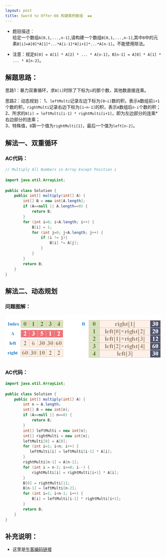 ```yaml
---
layout: post
title: Sword to Offer-66 构建乘积数组  ❀❀
---
```


* 题目描述：  
给定一个数组`A[0,1,...,n-1]`,请构建一个数组`B[0,1,...,n-1]`,其中`B`中的元素`B[i]=A[0]*A[1]*...*A[i-1]*A[i+1]*...*A[n-1]`。不能使用除法。  

* 注意：规定`B[0] = A[1] * A[2] * ... * A[n-1]`，`B[n-1] = A[0] * A[1] * ... * A[n-2]`。

## 解题思路：

思路1：暴力双重循环，求`B[i]`时除了下标为`i`的那个数，其他数直接连乘。  

思路2：动态规划：
1、`leftMulti`记录左边下标为`[0~i]`数的积，表示`A`数组前`i+1`个数的积，`rightMulti`记录右边下标为`[i~n-1]`的积，表示`A`数组后`n-i`个数的积；  
2、所求的`B[i] = leftMulti[i-1] * rightMulti[i+1]`，即为左边部分的连乘*右边部分的连乘；  
3、特殊值，`B`第一个值为`rightMulti[1]`，最后一个值为`left[n-2]`。  


## 解法一、双重循环  

### AC代码：

```java
// Multiply All Numbers in Array Except Position i

import java.util.ArrayList;

public class Solution {
    public int[] multiply(int[] A) {
        int[] B = new int[A.length];
        if (A==null || A.length==0) {
            return B;
        }
        for (int i=0; i<A.length; i++) {
            B[i] = 1;
            for (int j=0; j<A.length; j++) {
                if (i != j){
                    B[i] *= A[j];
                }
            }
        }
        return B;
    }
}
```

## 解法二、动态规划

### 问题图解：

<center>
    <img src="/assets/img/blog/sword-offer-66.png">
</center>

### AC代码：

```java
import java.util.ArrayList;

public class Solution {
    public int[] multiply(int[] A) {
        int n = A.length;
        int[] B = new int[n];
        if (A==null || n==0) {
            return B;
        }
        int[] leftMulti = new int[n];
        int[] rightMulti = new int[n];
        leftMulti[0] = A[0];
        for (int i=1; i<n; i++) {
           leftMulti[i] = leftMulti[i-1] * A[i]; 
        }
        rightMulti[n-1] = A[n-1];
        for (int i = n-2; i>=0; i--) {
            rightMulti[i] = rightMulti[i+1] * A[i];
        }
        B[0] = rightMulti[1];
        B[n-1] = leftMulti[n-2];
        for (int i=1; i<n-1; i++) {
            B[i] = leftMulti[i-1] * rightMulti[i+1];
        }
        return B;
    }
}
```

## 补充说明： 

* 这里是[牛客编码链接](https://www.nowcoder.com/practice/94a4d381a68b47b7a8bed86f2975db46?tpId=13&&tqId=11204&rp=1&ru=/ta/coding-interviews&qru=/ta/coding-interviews/question-ranking)